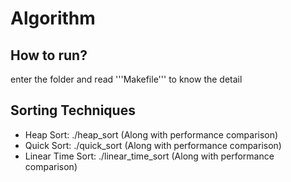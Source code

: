 # Algorithm
## How to run?
enter the folder and read '''Makefile''' to know the detail
## Sorting Techniques
- Heap Sort: ./heap_sort (Along with performance comparison)
- Quick Sort: ./quick_sort (Along with performance comparison)
- Linear Time Sort: ./linear_time_sort (Along with performance comparison)
